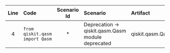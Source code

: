 | Line | Code | Scenario Id | Scenario | Artifact | Refactoring |
| :-: | :- | :-: | :- | :- | :- |
| 4 | `from qiskit.qasm import Qasm` | * | Deprecation -> qiskit.qasm.Qasm module deprecated | qiskit.qasm.Qasm | `from qiskit import qasm2` |